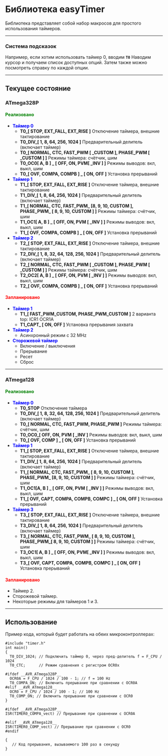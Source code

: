 # Библиотека easyTimer

Библиотека представляет собой набор макросов
для простого использования таймеров.

---

### Система подсказок
Например, если хотим использовать таймер 0, вводим **`T0`**
Наводим курсор и получаем список доступных опций.
Затем также можно посмотреть справку по каждой опции.

---

## Текущее состояние

### **ATmega328P**
#### <span style="color:green">Реализовано</span>

+ **<span style="color:blue">Таймер 0</span>**
  + **T0_[ STOP, EXT_FALL, EXT_RISE ]** Отключение таймера, внешние тактирование
  + **T0_DIV_[ 1, 8, 64, 256, 1024 ]** Предварительный делитель (включает таймер)
  + **T0_[ NORMAL, CTC, FAST_PWM [ _CUSTOM ], PHASE_PWM [ _CUSTOM ] ]** Режимы таймера: счётчик, шим
  + **T0_OC0[ A, B ] _ [ OFF, ON, PVM[ _INV ] ]** Режимы выводов: вкл, выкл, шим
  + **T0_[ OVF, COMPA, COMPB ] _ [ ON, OFF ]** Установка прерываний
+ **<span style="color:blue">Таймер 1</span>**
  + **T1_[ STOP, EXT_FALL, EXT_RISE ]** Отключение таймера, внешние тактирование
  + **T1_DIV_[ 1, 8, 64, 256, 1024 ]** Предварительный делитель (включает таймер)
  + **T1_[ NORMAL, CTC, FAST_PWM_ [8, 9, 10, CUSTOM ], PHASE_PWM_ [ 8, 9, 10, CUSTOM ] ]** Режимы таймера: счётчик, шим
  + **T1_OC1[ A, B ] _ [ OFF, ON, PVM [ _INV ] ]** Режимы выводов: вкл, выкл, шим
  + **T1_[ OVF, COMPA, COMPB ] _ [ ON, OFF ]** Установка прерываний
+ **<span style="color:blue">Таймер 2</span>**
  + **T2_[ STOP, EXT_FALL, EXT_RISE ]** Отключение таймера, внешние тактирование
  + **T2_DIV_[ 1, 8, 32, 64, 128, 256, 1024 ]** Предварительный делитель (включает таймер)
  + **T2_[ NORMAL, CTC, FAST_PWM [ _CUSTOM ], PHASE_PWM [ _CUSTOM ] ]** Режимы таймера: счётчик, шим
  + **T2_OC2[ A, B ] _ [ OFF, ON, PVM [ _INV ] ]** Режимы выводов: вкл, выкл, шим
  + **T2_[ OVF, COMPA, COMPB ] _ [ ON, OFF ]** Установка прерываний


#### <span style="color:red">Запланировано</span>

+ **<span style="color:blue">Таймер 1</span>**
  + **T1_[ FAST_PWM_CUSTOM, PHASE_PWM_CUSTOM ]** 2 варианта top: ICR1 OCR1A
  + **T1_CAPT_ [ ON, OFF ]** Установка прерывания захвата
+ **<span style="color:blue">Таймер 2</span>**
  + Асинхронный режим с 32 MHz
+ **<span style="color:blue">Сторожевой таймер</span>**
  + Включение / выключения
  + Прерывание
  + Ресет
  + Сброс

---

### **ATmega128**
#### <span style="color:green">Реализовано</span>

+ **<span style="color:blue">Таймер 0</span>**
  + **T0_STOP** Отключение таймера
  + **T0_DIV_[ 1, 8, 32, 64, 128, 256, 1024 ]** Предварительный делитель (включает таймер)
  + **T0_[ NORMAL, CTC, FAST_PWM, PHASE_PWM ]** Режимы таймера: счётчик, шим
  + **T0_OC0_[ OFF, ON, PVM [ _INV ]** Режимы выводов: вкл, выкл, шим
  + **T0_[ OVF, COMP ] _ [ ON, OFF ]** Установка прерываний
+ **<span style="color:blue">Таймер 1</span>**
  + **T1_[ STOP, EXT_FALL, EXT_RISE ]** Отключение таймера, внешние тактирование
  + **T1_DIV_[ 1, 8, 64, 256, 1024 ]** Предварительный делитель (включает таймер)
  + **T1_[ NORMAL, CTC, FAST_PWM_ [ 8, 9, 10, CUSTOM ], PHASE_PWM_ [8, 9, 10, CUSTOM ] ]** Режимы таймера: счётчик, шим
  + **T1_OC1[A, B ] _ [ OFF, ON, PVM [ _INV ] ]** Режимы выводов: вкл, выкл, шим
  + **T1_[ OVF, CAPT, COMPA, COMPB, COMPC ] _ [ ON, OFF ]** Установка прерываний
+ **<span style="color:blue">Таймер 3</span>**
  + **T3_[ STOP, EXT_FALL, EXT_RISE ]** Отключение таймера, внешние тактирование
  + **T3_DIV_[ 1, 8, 64, 256, 1024 ]** Предварительный делитель (включает таймер)
  + **T3_[ NORMAL, CTC, FAST_PWM_ [ 8, 9, 10, CUSTOM ], PHASE_PWM_[ 8, 9, 10, CUSTOM ] ]** Режимы таймера: счётчик, шим
  + **T3_OC1[ A, B ] _ [ OFF, ON, PVM[ _INV ] ]** Режимы выводов: вкл, выкл, шим
  + **T3_[ OVF, CAPT, COMPA, COMPB, COMPC ] _ [ ON, OFF ]** Установка прерываний

#### <span style="color:red">Запланировано</span>

+ Таймер 2.
+ Сторожевой таймер.
+ Некоторые режимы для таймеров 1 и 3.

---

## Использование

Пример кода, который будет работать на обеих микроконтроллерах:

```c+
#include "timer.h"
int main()
{
  T0_DIV_1024; // Подключить таймер 0, через пред-делитель f = F_CPU / 1024
  T0_CTC;      // Режим сравнения с регистром OCR0x

#ifdef __AVR_ATmega328P__
  OCR0A = F_CPU / 1024 / 100 - 1; // f = 100 Hz
  T0_COMPA_ON; // Включить прерывание при сравнении с OCR0A
#elif __AVR_ATmega128__
  OCR0 = F_CPU / 1024 / 100 - 1; // 100 Hz
  T0_COMP_ON; // Включить прерывание при сравнении с OCR0
}

#ifdef __AVR_ATmega328P__
ISR(TIMER0_COMPA_vect) // Прерывание при сравнении с OCR0A

#elif __AVR_ATmega128__
ISR(TIMER0_COMP_vect) // Прерывание при сравнении с OCR0
#endif

{
   // Код прерывания, вызываемого 100 раз в секунду
}

```
